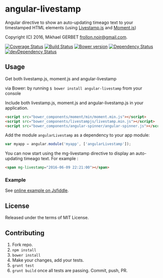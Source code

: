 # angular-livestamp

Angular directive to show an auto-updating timeago text to your timestamped HTML elements (using [Livestamp.js](https://mattbradley.github.io/livestampjs/) and [Moment.js](http://momentjs.com/))

Copyright (C) 2016, Mikhael GERBET <frollon.noir@gmail.com>.

[![Coverage Status][coverage-image]][coverage-url]
[![Build Status][travis-image]][travis-url]
[![Bower version][bower-version-image]][bower-url]
[![Dependency Status][dependency-image]][dependency-url]
[![devDependency Status][dev-dependency-image]][dev-dependency-url]


## Usage

Get both livestamp.js, moment.js and angular-livestamp

via Bower: by running ``` $ bower install angular-livestamp ``` from your console

Include both livestamp.js, moment.js and angular-livestamp.js in your application.

```html
<script src="bower_components/moment/min/moment.min.js"></script>
<script src="bower_components/livestampjs/livestamp.min.js"></script>
<script src="bower_components/angular-spinner/angular-spinner.js"></script>
```

Add the module `angularLivestamp` as a dependency to your app module:

```js
var myapp = angular.module('myapp', ['angularLivestamp']);
```

You can now start using the mg-livestamp directive to display an auto-updating timeago text.
For example :

```html
<span mg-livestamp="2016-06-09 22:21:00"></span>
```

### Example

See [online example on Jsfiddle](https://jsfiddle.net/mikhaelgerbet/r5kfj7b1/).

## License

Released under the terms of MIT License.

## Contributing

1. Fork repo.
2. `npm install`
3. `bower install`
4. Make your changes, add your tests.
5. `grunt test`
6. `grunt build` once all tests are passing. Commit, push, PR.



[coverage-image]: https://coveralls.io/repos/github/MikhaelGerbet/angular-livestamp/badge.svg?branch=master
[coverage-url]: https://coveralls.io/github/MikhaelGerbet/angular-livestamp?branch=master
[bower-version-image]: http://img.shields.io/bower/v/angular-livestamp.svg?style=flat
[bower-url]: http://bower.io/search/?q=angular-livestamp
[npm-url]: https://npmjs.org/package/angular-livestamp
[npm-version-image]: http://img.shields.io/npm/v/angular-livestamp.svg?style=flat
[travis-image]: https://travis-ci.org/MikhaelGerbet/angular-livestamp.png?branch=master
[travis-url]: https://travis-ci.org/MikhaelGerbet/angular-livestamp 
[dependency-image]: https://david-dm.org/MikhaelGerbet/angular-livestamp.svg?style=flat
[dependency-url]: https://david-dm.org/MikhaelGerbet/angular-livestamp
[dev-dependency-image]: https://david-dm.org/MikhaelGerbet/angular-livestamp/dev-status.svg?style=flat
[dev-dependency-url]: https://david-dm.org/MikhaelGerbet/angular-livestamp#info=devDependencies




